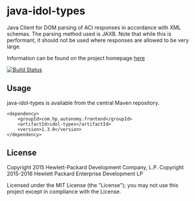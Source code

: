 # java-idol-types

Java Client for DOM parsing of ACI responses in accordance with XML schemas.
The parsing method used is JAXB.
Note that while this is performant, it should not be used where responses are allowed to be very large.

Information can be found on the project homepage [here](http://hpe-idol.github.io/java-idol-types)

[![Build Status](https://travis-ci.org/hpe-idol/java-idol-types.svg?branch=master)](https://travis-ci.org/hpe-idol/java-idol-types)

## Usage

java-idol-types is available from the central Maven repository.

    <dependency>
        <groupId>com.hp.autonomy.frontend</groupId>
        <artifactId>idol-types</artifactId>
        <version>1.3.0</version>
    </dependency>

## License
Copyright 2015 Hewlett-Packard Development Company, L.P.
Copyright 2015-2016 Hewlett Packard Enterprise Development LP

Licensed under the MIT License (the "License"); you may not use this project except in compliance with the License.
